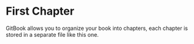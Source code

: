 # First Chapter 

GitBook allows you to organize your book into chapters, each chapter is stored in a separate file like this one.

